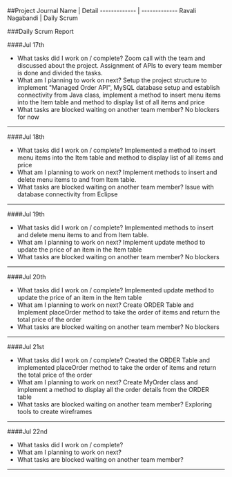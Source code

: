 ##Project Journal
Name  | Detail
------------- | -------------
Ravali Nagabandi  | Daily Scrum

###Daily Scrum Report

####Jul 17th
- What tasks did I work on / complete?
Zoom call with the team and discussed about the project. Assignment of APIs to every team member is done and divided the tasks.
- What am I planning to work on next?
Setup the project structure to implement "Managed Order API", MySQL database setup and establish connectivity from Java class, implement a method to insert menu items into the Item table and method to display list of all items and price
- What tasks are blocked waiting on another team member?
 No blockers for now
-------------
####Jul 18th
- What tasks did I work on / complete?
Implemented a method to insert menu items into the Item table and method to display list of all items and price
- What am I planning to work on next?
Implement methods to insert and delete menu items to and from Item table.
- What tasks are blocked waiting on another team member?
Issue with database connectivity from Eclipse
-------------
####Jul 19th
- What tasks did I work on / complete?
Implemented methods to insert and delete menu items to and from Item table.
- What am I planning to work on next?
Implement update method to update the price of an item in the Item table
- What tasks are blocked waiting on another team member?
No blockers
-------------
####Jul 20th
- What tasks did I work on / complete?
Implemented update method to update the price of an item in the Item table
- What am I planning to work on next?
Create ORDER Table and Implement placeOrder method to take the order of items and return the total price of the order
- What tasks are blocked waiting on another team member?
No blockers
-------------
####Jul 21st
- What tasks did I work on / complete?
Created the ORDER Table and implemented placeOrder method to take the order of items and return the total price of the order
- What am I planning to work on next?
Create MyOrder class and implement a method to display all the order details from the ORDER table
- What tasks are blocked waiting on another team member?
Exploring tools to create wireframes
-------------
####Jul 22nd
- What tasks did I work on / complete?
- What am I planning to work on next?
- What tasks are blocked waiting on another team member?
-------------
